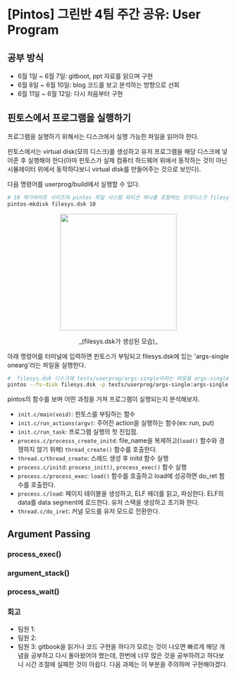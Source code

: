 # [Pintos] 그린반 4팀 주간 공유: User Program

## 공부 방식

-   6월 1일 ~ 6월 7일: gitboot, ppt 자료를 읽으며 구현
-   6월 8일 ~ 6월 10일: blog 코드를 보고 분석하는 방향으로 선회
-   6월 11일 ~ 6월 12일: 다시 처음부터 구현

## 핀토스에서 프로그램을 실행하기

프로그램을 실행하기 위해서는 디스크에서 실행 가능한 파일을 읽어야 한다.

핀토스에서는 virtual disk(모의 디스크)를 생성하고 유저 프로그램을 해당 디스크에 넣어준 후 실행해야 한다(아마 핀토스가 실제 컴퓨터 하드웨어 위에서 동작하는 것이 아닌 시뮬레이터 위에서 동작하다보니 virtual disk를 만들어주는 것으로 보인다).

다음 명령어를 userprog/build에서 실행할 수 있다.

```zsh
# 10 메가바이트 사이즈의 pintos 파일 시스템 파티션 하나를 포함하는 모의디스크 filesys.dsk를 생성 (실제로 build 디렉터리에 생성된다)
pintos-mkdisk filesys.dsk 10
```

<p align="center"><img src="https://github.com/onezerokang/onezerokang.github.io/assets/60874549/c2298800-6b6b-4fb5-a57b-349ce4c97ae5" width="264px"></p>

<p align="center">_(filesys.dsk가 생성된 모습)_</p>

아래 명령어를 터미널에 입력하면 핀토스가 부팅되고 filesys.dsk에 있는 'args-single onearg'라는 파일을 실행한다.

```zsh
#  filesys.dsk 디스크에 tests/userprog/args-single이라는 파일을 args-single이라는 이름으로 넣은 후(p) onearg라는 인자로 args-single 파일을 실행
pintos --fs-disk filesys.dsk -p tests/userprog/args-single:args-single -- -q -f run 'args-single onearg'
```

pintos의 함수를 보며 어떤 과정을 거쳐 프로그램이 실행되는지 분석해보자.

-   `init.c/main(void)`: 핀토스를 부팅하는 함수
-   `init.c/run_actions(argv)`: 주어진 action을 실행하는 함수(ex: run, put)
-   `init.c/run_task`: 프로그램 실행의 첫 진입점.
-   `process.c/processs_create_initd`: file_name을 복제하고(`load()` 함수와 경쟁하지 않기 위해) `thread_create()` 함수를 호출한다.
-   `thread.c/thread_create`: 스레드 생성 후 initd 함수 실행
-   `process.c/initd`: `process_init()`, `process_exec()` 함수 실행
-   `process.c/process_exec`: `load()` 함수를 호출하고 load에 성공하면 do_ret 함수를 호출한다.
-   `process.c/load`: 페이지 테이블을 생성하고, ELF 헤더를 읽고, 파싱한다. ELF의 data를 data segment에 로드한다. 유저 스택을 생성하고 초기화 한다.
-   `thread.c/do_iret`: 커널 모드를 유저 모드로 전환한다.

## Argument Passing

### process_exec()

### argument_stack()

### process_wait()

### 회고

-   팀원 1:
-   팀원 2:
-   팀원 3: gitbook을 읽거나 코드 구현을 하다가 모르는 것이 나오면 빠르게 해당 개념을 공부하고 다시 돌아왔어야 했는데, 한번에 너무 많은 것을 공부하려고 하다보니 시간 조절에 실패한 것이 아쉽다. 다음 과제는 이 부분을 주의하며 구현해야겠다.
